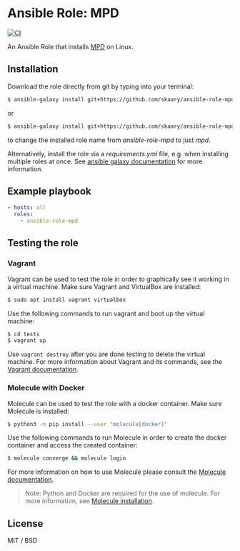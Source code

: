 # Ansible Role: MPD
[![CI](https://github.com/skaary/ansible-role-mpd/actions/workflows/ci.yml/badge.svg?branch=main&event=push)](https://github.com/skaary/ansible-role-mpd/actions?query=workflow%3Ci)

An Ansible Role that installs [MPD](https://www.musicpd.org/) on Linux. 

## Installation

Download the role directly from git by typing into your terminal:

```bash
$ ansible-galaxy install git+https://github.com/skaary/ansible-role-mpd.git
```
or

```bash
$ ansible-galaxy install git+https://github.com/skaary/ansible-role-mpd.git,,mpd
```

to change the installed role name from _ansible-role-mpd_ to just _mpd_.

Alternatively, install the role via a _requirements.yml_ file, e.g. when installing multiple roles at once. See [ansible galaxy documentation](https://galaxy.ansible.com/docs/using/installing.html#installing-multiple-roles-from-a-file) for more information.

## Example playbook

```yaml
- hosts: all
  roles:
    - ansible-role-mpd
```

## Testing the role

### Vagrant

Vagrant can be used to test the role in order to graphically see it working in a virtual machine. Make sure Vagrant and VirtualBox are installed:

```bash
$ sudo apt install vagrant virtualbox
```

Use the following commands to run vagrant and boot up the virtual machine:

```bash
$ cd tests
$ vagrant up
```

Use `vagrant destroy` after you are done testing to delete the virtual machine. For more information about Vagrant and its commands, see the [Vagrant documentation](https://www.vagrantup.com/docs/cli).

### Molecule with Docker

Molecule can be used to test the role with a docker container. Make sure Molecule is installed:

```bash
$ python3 -m pip install --user "molecule[docker]"
```

Use the following commands to run Molecule in order to create the docker container and access the created container:
```bash
$ molecule converge && molecule login
```

For more information on how to use Molecule please consult the [Molecule documentation](https://molecule.readthedocs.io/en/latest/getting-started.html).

> Note: Python and Docker are required for the use of molecule. For more information, see [Molecule installation](https://molecule.readthedocs.io/en/latest/installation.html).

## License

MIT / BSD
